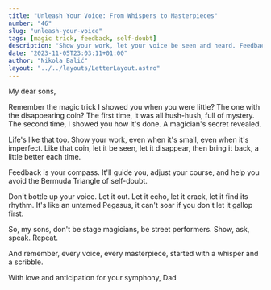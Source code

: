 ```yaml
---
title: "Unleash Your Voice: From Whispers to Masterpieces"
number: "46"
slug: "unleash-your-voice"
tags: [magic trick, feedback, self-doubt]
description: "Show your work, let your voice be seen and heard. Feedback is your compass to avoid self-doubt. Be a street performer, not just a magician. Start with a whisper and a scribble."
date: "2023-11-05T23:03:11+01:00"
author: "Nikola Balić"
layout: "../../layouts/LetterLayout.astro"
---
```

My dear sons,

Remember the magic trick I showed you when you were little? The one with the disappearing coin? The first time, it was all hush-hush, full of mystery. The second time, I showed you how it's done. A magician's secret revealed.

Life's like that too. Show your work, even when it's small, even when it's imperfect. Like that coin, let it be seen, let it disappear, then bring it back, a little better each time. 

Feedback is your compass. It'll guide you, adjust your course, and help you avoid the Bermuda Triangle of self-doubt. 

Don't bottle up your voice. Let it out. Let it echo, let it crack, let it find its rhythm. It's like an untamed Pegasus, it can't soar if you don't let it gallop first.

So, my sons, don't be stage magicians, be street performers. Show, ask, speak. Repeat.

And remember, every voice, every masterpiece, started with a whisper and a scribble.

With love and anticipation for your symphony,
Dad